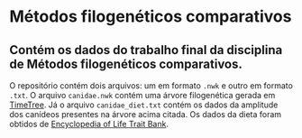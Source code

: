 # Métodos filogenéticos comparativos

## Contém os dados do trabalho final da disciplina de Métodos filogenéticos comparativos.

O repositório contém dois arquivos: um em formato `.nwk` e outro em formato `.txt`.
O arquivo `canidae.nwk` contém uma árvore filogenética gerada em [TimeTree](http://timetree.org/).
Já o arquivo `canidae_diet.txt` contém os dados da amplitude dos canídeos presentes na árvore acima citada. Os dados da dieta foram obtidos de [Encyclopedia of Life Trait Bank](http://eol.org/traitbank).
